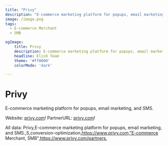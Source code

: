 ```yaml
---
title: "Privy"
description: "E-commerce marketing platform for popups, email marketing, and SMS."
image: /image.png
tags: 
  - E-commerce Merchant
  - SMB

ogImage:
    title: Privy
    description: E-commerce marketing platform for popups, email marketing, and SMS.
    headline: Elish Team
    theme: '#ff0000'
    colorMode: 'dark'

---
```


# Privy

E-commerce marketing platform for popups, email marketing, and SMS.

Website: [privy.com](https://www.privy.com)!
PartnerURL: [privy.com](https://www.privy.com/partners)!

All data:
Privy,E-commerce marketing platform for popups, email marketing, and SMS.,S,conversion-optimization,https://www.privy.com,"E-commerce Merchant, SMB",https://www.privy.com/partners,